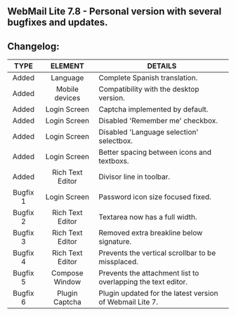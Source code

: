 ## WebMail Lite 7.8 - Personal version with several bugfixes and updates.

## Changelog:

TYPE | ELEMENT | DETAILS
:---: | :---: | --- |
Added | Language | Complete Spanish translation.
Added | Mobile devices | Compatibility with the desktop version.
Added | Login Screen | Captcha implemented by default.
Added | Login Screen | Disabled 'Remember me' checkbox.
Added | Login Screen | Disabled 'Language selection' selectbox.
Added | Login Screen | Better spacing between icons and textboxs.
Added | Rich Text Editor | Divisor line in toolbar.
Bugfix 1 | Login Screen | Password icon size focused fixed.
Bugfix 2 | Rich Text Editor | Textarea now has a full width.
Bugfix 3 | Rich Text Editor | Removed extra breakline below signature.
Bugfix 4 | Rich Text Editor | Prevents the vertical scrollbar to be missplaced.
Bugfix 5 | Compose Window | Prevents the attachment list to overlapping the text editor.
Bugfix 6 | Plugin Captcha | Plugin updated for the latest version of Webmail Lite 7.

